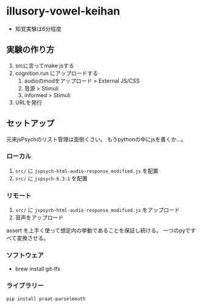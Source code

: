 # illusory-vowel-keihan

* 知覚実験は6分程度

## 実験の作り方

1. srcに言ってmake jsする
1. cognition.run にアップロードする
    1. audioのmodをアップロード > External JS/CSS
    1. 音源 > Stimuli
    1. informed > Stimuli
1. URLを発行

## セットアップ

元来jsPsychのリスト管理は面倒くさい。
もうpythonの中にjsを書くか...。

### ローカル

1. `src/` に `jspsych-html-audio-response_modified.js` を配置
1. `src/` に `jspsych-6.3.1` を配置

### リモート

1. `src/` に `jspsych-html-audio-response_modified.js` をアップロード
1. 音声をアップロード

assert を上手く使って想定内の挙動であることを保証し続ける。
一つのpyですべて変換させる。

### ソフトウェア

- brew install git-lfs


### ライブラリー

```
pip install praat-parselmouth
```

